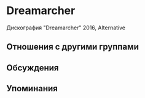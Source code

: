 # Dreamarcher

Дискография
"Dreamarcher" 2016, Alternative

## Отношения с другими группами


## Обсуждения


## Упоминания

